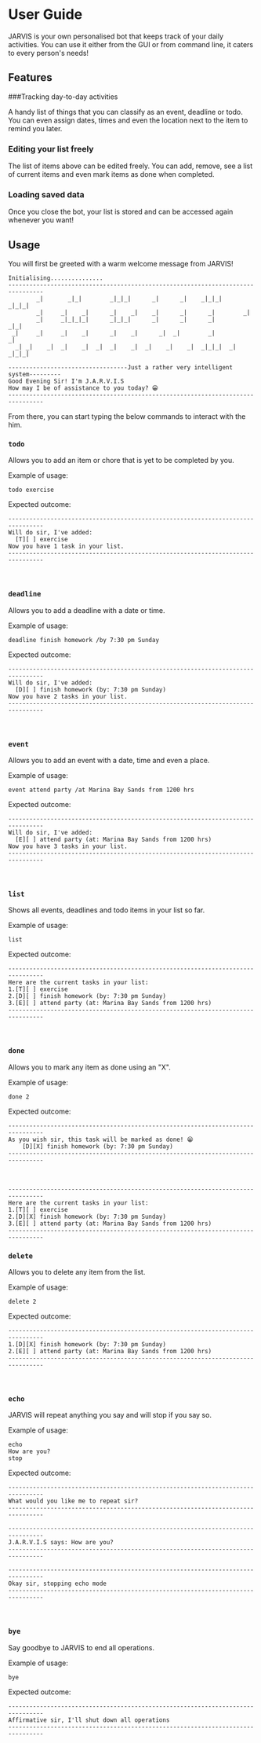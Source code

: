 # User Guide

JARVIS is your own personalised bot that keeps track of your daily activities. You can use it either from the GUI or from command line, it caters to every person's needs!

## Features

###Tracking day-to-day activities

A handy list of things that you can classify as an event, deadline or todo. You can even assign dates, times and even the location next to the item to remind you later.

### Editing your list freely

The list of items above can be edited freely. You can add, remove, see a list of current items and even mark items as done when completed.

### Loading saved data

Once you close the bot, your list is stored and can be accessed again whenever you want! 

## Usage

You will first be greeted with a warm welcome message from JARVIS!

```
Initialising...............
--------------------------------------------------------------------------------
        _|       _|_|        _|_|_|      _|      _|    _|_|_|        _|_|_|
        _|     _|    _|      _|    _|    _|      _|      _|        _|
        _|     _|_|_|_|      _|_|_|      _|      _|      _|          _|_|
 _|     _|     _|    _|      _|    _|      _|  _|        _|              _|
  _| _|    _|  _|    _|  _|  _|    _|  _|    _|    _|  _|_|_|  _|  _|_|_|

----------------------------------Just a rather very intelligent system---------
Good Evening Sir! I'm J.A.R.V.I.S
How may I be of assistance to you today? 😁
--------------------------------------------------------------------------------
```
From there, you can start typing the below commands to interact with the him.

### `todo`

Allows you to add an item or chore that is yet to be completed by you.

Example of usage: 

`todo exercise`

Expected outcome:

```
--------------------------------------------------------------------------------
Will do sir, I've added:
  [T][ ] exercise
Now you have 1 task in your list.
--------------------------------------------------------------------------------
```
<br/>

### `deadline`

Allows you to add a deadline with a date or time.

Example of usage:

`deadline finish homework /by 7:30 pm Sunday`

Expected outcome:

```
--------------------------------------------------------------------------------
Will do sir, I've added: 
  [D][ ] finish homework (by: 7:30 pm Sunday)
Now you have 2 tasks in your list.
--------------------------------------------------------------------------------
```
<br/>

### `event`

Allows you to add an event with a date, time and even a place.

Example of usage:

`event attend party /at Marina Bay Sands from 1200 hrs`

Expected outcome:

```
--------------------------------------------------------------------------------
Will do sir, I've added: 
  [E][ ] attend party (at: Marina Bay Sands from 1200 hrs)
Now you have 3 tasks in your list.
--------------------------------------------------------------------------------
```
<br/>

### `list`

Shows all events, deadlines and todo items in your list so far.

Example of usage:

`list`

Expected outcome:

```
--------------------------------------------------------------------------------
Here are the current tasks in your list:
1.[T][ ] exercise
2.[D][ ] finish homework (by: 7:30 pm Sunday)
3.[E][ ] attend party (at: Marina Bay Sands from 1200 hrs)
--------------------------------------------------------------------------------
```
<br/>

### `done`

Allows you to mark any item as done using an "X".

Example of usage:

`done 2`

Expected outcome:

```
--------------------------------------------------------------------------------
As you wish sir, this task will be marked as done! 😁
    [D][X] finish homework (by: 7:30 pm Sunday)
--------------------------------------------------------------------------------
```
<br/>

```
--------------------------------------------------------------------------------
Here are the current tasks in your list:
1.[T][ ] exercise
2.[D][X] finish homework (by: 7:30 pm Sunday)
3.[E][ ] attend party (at: Marina Bay Sands from 1200 hrs)
--------------------------------------------------------------------------------
```

### `delete`

Allows you to delete any item from the list.

Example of usage:

`delete 2`

Expected outcome:

```
--------------------------------------------------------------------------------
1.[D][X] finish homework (by: 7:30 pm Sunday)
2.[E][ ] attend party (at: Marina Bay Sands from 1200 hrs)
--------------------------------------------------------------------------------
```
<br/>

### `echo`

JARVIS will repeat anything you say and will stop if you say so.

Example of usage:

`echo`
<br/>
`How are you?`
<br/>
`stop`


Expected outcome:

```
--------------------------------------------------------------------------------
What would you like me to repeat sir?
--------------------------------------------------------------------------------
```
```
--------------------------------------------------------------------------------
J.A.R.V.I.S says: How are you?
--------------------------------------------------------------------------------
```
```
--------------------------------------------------------------------------------
Okay sir, stopping echo mode
--------------------------------------------------------------------------------
```
<br/>

### `bye`

Say goodbye to JARVIS to end all operations.

Example of usage:

`bye`

Expected outcome:

```
--------------------------------------------------------------------------------
Affirmative sir, I'll shut down all operations
--------------------------------------------------------------------------------
```
